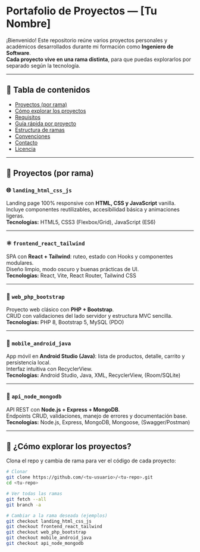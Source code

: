 # Portafolio de Proyectos — [Tu Nombre]

¡Bienvenido! Este repositorio reúne varios proyectos personales y académicos desarrollados durante mi formación como **Ingeniero de Software**.  
**Cada proyecto vive en una rama distinta**, para que puedas explorarlos por separado según la tecnología.

---

## 📑 Tabla de contenidos
- [Proyectos (por rama)](#-proyectos-por-rama)
- [Cómo explorar los proyectos](#-cómo-explorar-los-proyectos)
- [Requisitos](#-requisitos)
- [Guía rápida por proyecto](#-guía-rápida-por-proyecto)
- [Estructura de ramas](#-estructura-de-ramas)
- [Convenciones](#-convenciones)
- [Contacto](#-contacto)
- [Licencia](#-licencia)

---

## 📁 Proyectos (por rama)

### 🌐 `landing_html_css_js`
Landing page 100% responsive con **HTML, CSS y JavaScript** vanilla.  
Incluye componentes reutilizables, accesibilidad básica y animaciones ligeras.  
**Tecnologías:** HTML5, CSS3 (Flexbox/Grid), JavaScript (ES6)

---

### ⚛️ `frontend_react_tailwind`
SPA con **React + Tailwind**: ruteo, estado con Hooks y componentes modulares.  
Diseño limpio, modo oscuro y buenas prácticas de UI.  
**Tecnologías:** React, Vite, React Router, Tailwind CSS

---

### 🐘 `web_php_bootstrap`
Proyecto web clásico con **PHP + Bootstrap**.  
CRUD con validaciones del lado servidor y estructura MVC sencilla.  
**Tecnologías:** PHP 8, Bootstrap 5, MySQL (PDO)

---

### 📱 `mobile_android_java`
App móvil en **Android Studio (Java)**: lista de productos, detalle, carrito y persistencia local.  
Interfaz intuitiva con RecyclerView.  
**Tecnologías:** Android Studio, Java, XML, RecyclerView, (Room/SQLite)

---

### 🧰 `api_node_mongodb`
API REST con **Node.js + Express + MongoDB**.  
Endpoints CRUD, validaciones, manejo de errores y documentación base.  
**Tecnologías:** Node.js, Express, MongoDB, Mongoose, (Swagger/Postman)

---

## 🔗 ¿Cómo explorar los proyectos?

Clona el repo y cambia de rama para ver el código de cada proyecto:

```bash
# Clonar
git clone https://github.com/<tu-usuario>/<tu-repo>.git
cd <tu-repo>

# Ver todas las ramas
git fetch --all
git branch -a

# Cambiar a la rama deseada (ejemplos)
git checkout landing_html_css_js
git checkout frontend_react_tailwind
git checkout web_php_bootstrap
git checkout mobile_android_java
git checkout api_node_mongodb
